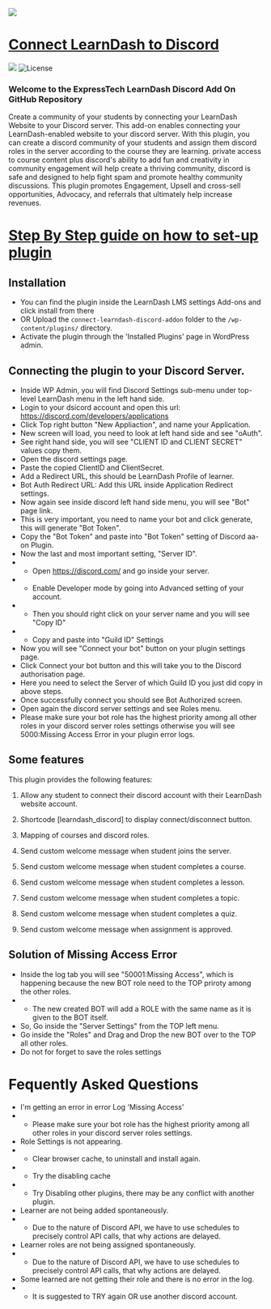 ![](https://www.expresstechsoftwares.com/wp-content/uploads/learndash_discord_addon_banner.png)

# [Connect LearnDash to Discord](https://www.expresstechsoftwares.com/step-by-step-documentation-guide-on-how-to-connect-learndash-and-discord-server) #
![](https://img.shields.io/badge/build-passing-green) ![License](https://img.shields.io/badge/license-GPL--2.0%2B-red.svg)

### Welcome to the ExpressTech LearnDash Discord Add On GitHub Repository

Create a community of your students by connecting your LearnDash Website to your Discord server.
This add-on enables connecting your LearnDash-enabled website to your discord server. With this plugin, you can create a discord community of your students and assign them discord roles in the server according to the course they are learning.
private access to course content plus discord's ability to add fun and creativity in community engagement will help create a thriving community, discord is safe and designed to help fight spam and promote healthy community discussions.
This plugin promotes Engagement, Upsell and cross-sell opportunities, Advocacy, and referrals that ultimately help increase revenues.

# [Step By Step guide on how to set-up plugin](https://www.expresstechsoftwares.com/step-by-step-documentation-guide-on-how-to-connect-learndash-and-discord-server)


## Installation
- You can find the plugin inside the LearnDash LMS settings Add-ons and click install from there
- OR Upload the `connect-learndash-discord-addon` folder to the `/wp-content/plugins/` directory.
- Activate the plugin through the 'Installed Plugins' page in WordPress admin.

## Connecting the plugin to your Discord Server.
- Inside WP Admin, you will find Discord Settings sub-menu under top-level LearnDash menu in the left hand side.
- Login to your dsicord account and open this url: https://discord.com/developers/applications
- Click Top right button "New Appliaction", and name your Application.
- New screen will load, you need to look at left hand side and see "oAuth".
- See right hand side, you will see "CLIENT ID and CLIENT SECRET" values copy them.
- Open the discord settings page.
- Paste the copied ClientID and ClientSecret.
- Add a Redirect URL, this should be LearnDash Profile of learner. 
- Bot Auth Redirect URL: Add this URL inside Application Redirect settings.
- Now again see inside discord left hand side menu, you will see "Bot" page link.
- This is very important, you need to name your bot and click generate, this will generate "Bot Token".
- Copy the "Bot Token" and paste into "Bot Token" setting of Discord aa-on Plugin.
- Now the last and most important setting, "Server ID".
- - Open https://discord.com/ and go inside your server.
- - Enable Developer mode by going into Advanced setting of your account.
- - Then you should right click on your server name and you will see "Copy ID"
- - Copy and paste into "Guild ID" Settings
- Now you will see "Connect your bot" button on your plugin settings page.
- Click Connect your bot button and this will take you to the Discord authorisation page.
- Here you need to select the Server of which Guild ID you just did copy in above steps.
- Once successfully connect you should see Bot Authorized screen.
- Open again the discord server settings and see Roles menu.
- Please make sure your bot role has the highest priority among all other roles in your discord server roles settings otherwise you will see 5000:Missing Access Error in your plugin error logs.

## Some features
This plugin provides the following features: 
1) Allow any student to connect their discord account with their LearnDash website account.

2) Shortcode [learndash_discord] to display connect/disconnect button.

3) Mapping of courses and discord roles.

4) Send custom welcome message when student joins the server.

5) Send custom welcome message when student completes a course.

6) Send custom welcome message when student completes a lesson.

7) Send custom welcome message when student completes a topic.

8) Send custom welcome message when student completes a quiz.

9) Send custom welcome message when assignment is approved.

## Solution of Missing Access Error
- Inside the log tab you will see "50001:Missing Access", which is happening because the new BOT role need to the TOP priroty among the other roles.
- - The new created BOT will add a ROLE with the same name as it is given to the BOT itself.
- So, Go inside the "Server Settings" from the TOP left menu.
- Go inside the "Roles" and Drag and Drop the new BOT over to the TOP all other roles.
- Do not for forget to save the roles settings

# Fequently Asked Questions
- I'm getting an error in error Log 'Missing Access'
- - Please make sure your bot role has the highest priority among all other roles in your discord server roles settings.
- Role Settings is not appearing.
- - Clear browser cache, to uninstall and install again.
- - Try the disabling cache
- - Try Disabling other plugins, there may be any conflict with another plugin.
- Learner are not being added spontaneously. 
- - Due to the nature of Discord API, we have to use schedules to precisely control API calls, that why actions are delayed. 
- Learner roles are not being assigned spontaneously.
- - Due to the nature of Discord API, we have to use schedules to precisely control API calls, that why actions are delayed. 
- Some learned are not getting their role and there is no error in the log.
- - It is suggested to TRY again OR use another discord account.
